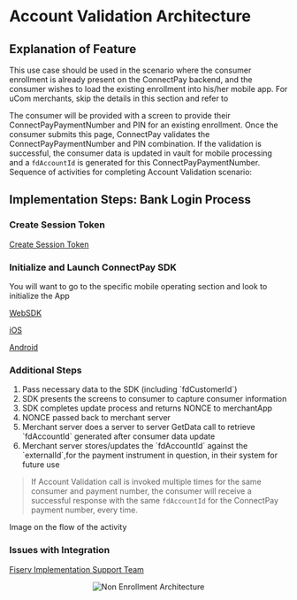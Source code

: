 # Account Validation Architecture
## Explanation of Feature
This use case should be used in the scenario where the consumer enrollment is already present on the ConnectPay backend, and the consumer wishes to load the existing enrollment into his/her mobile app.
For uCom merchants, skip the details in this section and refer to

The consumer will be provided with a screen to provide their ConnectPayPaymentNumber and PIN for an existing enrollment. Once the consumer submits this page, ConnectPay validates the ConnectPayPaymentNumber and PIN combination. If the validation is successful, the consumer data is updated in vault for mobile processing and a `fdAccountId` is generated for this ConnectPayPaymentNumber.
Sequence of activities for completing Account Validation scenario:

## Implementation Steps: Bank Login Process
### Create Session Token 

[Create Session Token](../api/?type=post&path=/security/createsessiontoken)

### Initialize and Launch ConnectPay SDK 
You will want to go to the specific mobile operating section and look to initialize the App


[WebSDK](?path=documentation/websdk.md)

[iOS](?path=documentation/iossdk.md)

[Android](?path=documentation/androidsdk.md)



### Additional Steps
<ol>
  <li>Pass necessary data to the SDK (including `fdCustomerId`)</li>
  <li>SDK presents the screens to consumer to capture consumer information</li>
  <li>SDK completes update process and returns NONCE to merchantApp</li>
  <li>NONCE passed back to merchant server</li>
  <li>Merchant server does a server to server GetData call to retrieve `fdAccountId` generated after consumer data update </li>
  <li>Merchant server stores/updates the `fdAccountId` against the `externalId`,for the payment instrument in question, in their system for future use </li>
</ol>

>If Account Validation call is invoked multiple times for the same consumer and payment number, the consumer will receive a successful response with the same `fdAccountId` for the ConnectPay payment number, every time.

<p>Image on the flow of the activity</p>

### Issues with Integration
[Fiserv Implementation Support Team](mailto:DL-GBL-VASDelivery@fiserv.com)
<center><img src="https://raw.githubusercontent.com/Fiserv/connect-pay/develop/assets/images/Account Validation Architecture.png" alt="Non Enrollment Architecture" class="center"></center>
